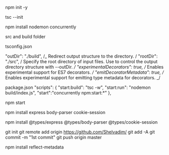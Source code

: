 npm init -y

tsc --init

npm install nodemon concurrently

src and build folder

tsconfig.json

"outDir": "./build", /_ Redirect output structure to the directory. /
"rootDir": "./src", / Specify the root directory of input files. Use to control the output directory structure with --outDir. _/
"experimentalDecorators": true, /_ Enables experimental support for ES7 decorators. _/
"emitDecoratorMetadata": true, /_ Enables experimental support for emitting type metadata for decorators. _/

package.json
"scripts":
{
"start:build": "tsc -w",
"start:run": "nodemon build/index.js",
"start":"concurrently npm:start:\*"
},

npm start

npm install express body-parser cookie-session

npm install @types/express @types/body-parser @types/cookie-session

git init
git remote add origin https://github.com/Shelvadim/
git add -A
git commit -m "1st commit"
git push origin master

npm install reflect-metadata
